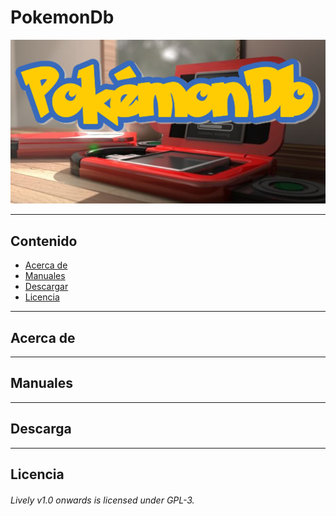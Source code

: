 # PokemonDb

![PokemonDb](https://raw.githubusercontent.com/RubenGonz/PokemonDb/develop/Imagenes/Pokedex.png)

 

*****
 ## Contenido 

* [Acerca de]()
* [Manuales]()
* [Descargar]()
* [Licencia]()

*****

 ## Acerca de


*****
## Manuales 

*****
## Descarga

*****
## Licencia 

###### Lively v1.0 onwards is licensed under GPL-3.
